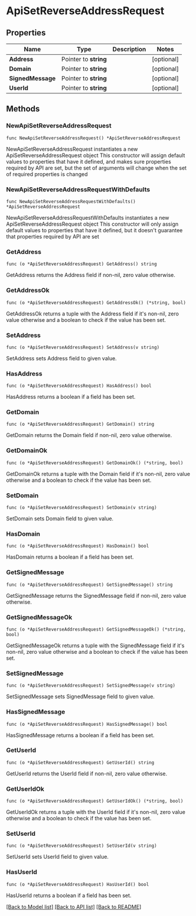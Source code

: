 # ApiSetReverseAddressRequest

## Properties

Name | Type | Description | Notes
------------ | ------------- | ------------- | -------------
**Address** | Pointer to **string** |  | [optional] 
**Domain** | Pointer to **string** |  | [optional] 
**SignedMessage** | Pointer to **string** |  | [optional] 
**UserId** | Pointer to **string** |  | [optional] 

## Methods

### NewApiSetReverseAddressRequest

`func NewApiSetReverseAddressRequest() *ApiSetReverseAddressRequest`

NewApiSetReverseAddressRequest instantiates a new ApiSetReverseAddressRequest object
This constructor will assign default values to properties that have it defined,
and makes sure properties required by API are set, but the set of arguments
will change when the set of required properties is changed

### NewApiSetReverseAddressRequestWithDefaults

`func NewApiSetReverseAddressRequestWithDefaults() *ApiSetReverseAddressRequest`

NewApiSetReverseAddressRequestWithDefaults instantiates a new ApiSetReverseAddressRequest object
This constructor will only assign default values to properties that have it defined,
but it doesn't guarantee that properties required by API are set

### GetAddress

`func (o *ApiSetReverseAddressRequest) GetAddress() string`

GetAddress returns the Address field if non-nil, zero value otherwise.

### GetAddressOk

`func (o *ApiSetReverseAddressRequest) GetAddressOk() (*string, bool)`

GetAddressOk returns a tuple with the Address field if it's non-nil, zero value otherwise
and a boolean to check if the value has been set.

### SetAddress

`func (o *ApiSetReverseAddressRequest) SetAddress(v string)`

SetAddress sets Address field to given value.

### HasAddress

`func (o *ApiSetReverseAddressRequest) HasAddress() bool`

HasAddress returns a boolean if a field has been set.

### GetDomain

`func (o *ApiSetReverseAddressRequest) GetDomain() string`

GetDomain returns the Domain field if non-nil, zero value otherwise.

### GetDomainOk

`func (o *ApiSetReverseAddressRequest) GetDomainOk() (*string, bool)`

GetDomainOk returns a tuple with the Domain field if it's non-nil, zero value otherwise
and a boolean to check if the value has been set.

### SetDomain

`func (o *ApiSetReverseAddressRequest) SetDomain(v string)`

SetDomain sets Domain field to given value.

### HasDomain

`func (o *ApiSetReverseAddressRequest) HasDomain() bool`

HasDomain returns a boolean if a field has been set.

### GetSignedMessage

`func (o *ApiSetReverseAddressRequest) GetSignedMessage() string`

GetSignedMessage returns the SignedMessage field if non-nil, zero value otherwise.

### GetSignedMessageOk

`func (o *ApiSetReverseAddressRequest) GetSignedMessageOk() (*string, bool)`

GetSignedMessageOk returns a tuple with the SignedMessage field if it's non-nil, zero value otherwise
and a boolean to check if the value has been set.

### SetSignedMessage

`func (o *ApiSetReverseAddressRequest) SetSignedMessage(v string)`

SetSignedMessage sets SignedMessage field to given value.

### HasSignedMessage

`func (o *ApiSetReverseAddressRequest) HasSignedMessage() bool`

HasSignedMessage returns a boolean if a field has been set.

### GetUserId

`func (o *ApiSetReverseAddressRequest) GetUserId() string`

GetUserId returns the UserId field if non-nil, zero value otherwise.

### GetUserIdOk

`func (o *ApiSetReverseAddressRequest) GetUserIdOk() (*string, bool)`

GetUserIdOk returns a tuple with the UserId field if it's non-nil, zero value otherwise
and a boolean to check if the value has been set.

### SetUserId

`func (o *ApiSetReverseAddressRequest) SetUserId(v string)`

SetUserId sets UserId field to given value.

### HasUserId

`func (o *ApiSetReverseAddressRequest) HasUserId() bool`

HasUserId returns a boolean if a field has been set.


[[Back to Model list]](../README.md#documentation-for-models) [[Back to API list]](../README.md#documentation-for-api-endpoints) [[Back to README]](../README.md)


